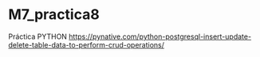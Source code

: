 # M7_practica8
Práctica PYTHON
https://pynative.com/python-postgresql-insert-update-delete-table-data-to-perform-crud-operations/
